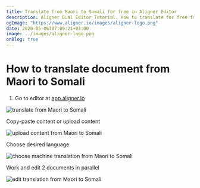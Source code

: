 ```yaml
---
title: Translate from Maori to Somali for free in Aligner Editor
description: Aligner Dual Editor Tutorial. How to translate for free from Maori to Somali. Aligner is multilingual document management platform. 
ogImage: "https://www.aligner.io/images/aligner-logo.png"
date: 2020-05-06T07:09:21+03:00
image: ../images/aligner-logo.png
onBlog: true
---
```


# How to translate document from Maori to Somali

1. Go to editor at [app.aligner.io](https://app.aligner.io "Aligner App web page")

![translate from Maori to Somali](../aligner-blank-editor.png "translate from Maori to Somali")

Copy-paste content or upload content

![upload content from Maori to Somali](../aligner-uploaded-document.png "upload content from Maori to Somali")

Choose desired language

![choose machine translation from Maori to Somali](../aligner-language-dropdown.png "choose machine translation from Maori to Somali")

Work and edit 2 documents in parallel

![edit translation from Maori to Somali](../aligner-double-sitded-editor.png "edit translation from Maori to Somali")

